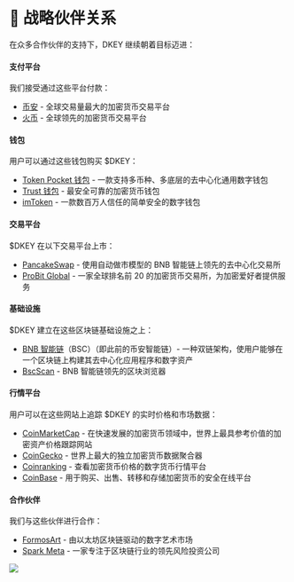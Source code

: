 # 🤝 战略伙伴关系

在众多合作伙伴的支持下，DKEY 继续朝着目标迈进：



#### 支付平台&#x20;

我们接受通过这些平台付款：&#x20;

* [币安](https://www.binance.com/) - 全球交易量最大的加密货币交易平台 &#x20;
* [火币](https://www.huobi.com/) - 全球领先的加密货币交易平台&#x20;



#### 钱包&#x20;

用户可以通过这些钱包购买 $DKEY：&#x20;

* [Token Pocket 钱包](https://www.tokenpocket.pro/) - 一款支持多币种、多底层的去中心化通用数字钱包&#x20;
* [Trust 钱包](https://trustwallet.com/) - 最安全可靠的加密货币钱包&#x20;
* [imToken](https://token.im/) - 一款数百万人信任的简单安全的数字钱包&#x20;



#### 交易平台&#x20;

$DKEY 在以下交易平台上市：&#x20;

* [PancakeSwap](https://pancakeswap.finance/info/token/0xf3ed4770e6efe9168c3f2f50a6d9d0f97a550df1) - 使用自动做市模型的 BNB 智能链上领先的去中心化交易所&#x20;
* [ProBit Global](https://www.probit.com/app/exchange/DKEY-USDT) - 一家全球排名前 20 的加密货币交易所，为加密爱好者提供服务&#x20;



#### 基础设施&#x20;

$DKEY 建立在这些区块链基础设施之上：&#x20;

* [BNB 智能链](https://www.bnbchain.world/en/smartChain)（BSC）（即此前的币安智能链）- 一种双链架构，使用户能够在一个区块链上构建其去中心化应用程序和数字资产&#x20;
* [BscScan](https://bscscan.com/token/0xf3ed4770e6efe9168c3f2f50a6d9d0f97a550df1) - BNB 智能链领先的区块浏览器&#x20;



#### 行情平台&#x20;

用户可以在这些网站上追踪 $DKEY 的实时价格和市场数据：

* [CoinMarketCap](https://coinmarketcap.com/currencies/dkey-bank/) - 在快速发展的加密货币领域中，世界上最具参考价值的加密资产价格跟踪网站&#x20;
* [CoinGecko](https://www.coingecko.com/en/coins/dkey-bank) - 世界上最大的独立加密货币数据聚合器&#x20;
* [Coinranking](https://coinranking.com/coin/E8rWjAxcb+dkeybank-dkey) - 查看加密货币价格的数字货币行情平台&#x20;
* [CoinBase](https://www.coinbase.com/price/dkey-bank) - 用于购买、出售、转移和存储加密货币的安全在线平台&#x20;



#### 合作伙伴&#x20;

我们与这些伙伴进行合作：

* [FormosArt](https://www.formosart.io/store/dkey) - 由以太坊区块链驱动的数字艺术市场&#x20;
* [Spark Meta](https://www.sparkmeta.info/) - 一家专注于区块链行业的领先风险投资公司



![](../.gitbook/assets/Strategy-Partners\_latest\_cn.png)



